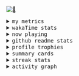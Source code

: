 [![🐙](https://hits.seeyoufarm.com/api/count/incr/badge.svg?url=https%3A%2F%2Fgithub.com%2Fktnkk%2Fhit-counter&count_bg=%23070707&title_bg=%23070707&icon=&icon_color=%23E7E7E7&title=visitors&edge_flat=true)](https://hits.seeyoufarm.com)

<details>
  <summary> <samp>my metrics</samp></summary>
  
  <br>
  
 ![🐳](https://github.com/kkhys/kkhys/blob/main/github-metrics.svg)
  
  ***
</details>

<details>
  <summary> <samp>wakaTime stats</samp></summary>
  
  <br>
  
<!--START_SECTION:waka-->
![Code Time](http://img.shields.io/badge/Code%20Time-5%2C594%20hrs%2052%20mins-blue)

**🐱 My GitHub Data** 

> 📦 5.2 MB Used in GitHub's Storage 
 > 
> 💼 Opted to Hire
 > 
> 📜 9 Public Repositories 
 > 
> 🔑 23 Private Repositories 
 > 
**I'm a Night 🦉** 

```text
🌞 Morning                10000 commits       ███████░░░░░░░░░░░░░░░░░░   28.30 % 
🌆 Daytime                7545 commits        █████░░░░░░░░░░░░░░░░░░░░   21.35 % 
🌃 Evening                15143 commits       ███████████░░░░░░░░░░░░░░   42.85 % 
🌙 Night                  2651 commits        ██░░░░░░░░░░░░░░░░░░░░░░░   07.50 % 
```
📅 **I'm Most Productive on Sunday** 

```text
Monday                   4129 commits        ███░░░░░░░░░░░░░░░░░░░░░░   11.68 % 
Tuesday                  4739 commits        ███░░░░░░░░░░░░░░░░░░░░░░   13.41 % 
Wednesday                4743 commits        ███░░░░░░░░░░░░░░░░░░░░░░   13.42 % 
Thursday                 4918 commits        ███░░░░░░░░░░░░░░░░░░░░░░   13.92 % 
Friday                   5030 commits        ████░░░░░░░░░░░░░░░░░░░░░   14.23 % 
Saturday                 5440 commits        ████░░░░░░░░░░░░░░░░░░░░░   15.39 % 
Sunday                   6340 commits        ████░░░░░░░░░░░░░░░░░░░░░   17.94 % 
```


📊 **This Week I Spent My Time On** 

```text
🕑︎ Time Zone: Asia/Tokyo

💬 Programming Languages: 
Other                    32 hrs 35 mins      ███████████░░░░░░░░░░░░░░   44.69 % 
TypeScript               19 hrs 34 mins      ███████░░░░░░░░░░░░░░░░░░   26.83 % 
Java                     6 hrs 38 mins       ██░░░░░░░░░░░░░░░░░░░░░░░   09.10 % 
MDX                      4 hrs 31 mins       ██░░░░░░░░░░░░░░░░░░░░░░░   06.21 % 
SQL                      2 hrs 42 mins       █░░░░░░░░░░░░░░░░░░░░░░░░   03.71 % 

🔥 Editors: 
Chrome                   41 hrs 5 mins       ██████████████░░░░░░░░░░░   56.34 % 
WebStorm                 15 hrs 53 mins      █████░░░░░░░░░░░░░░░░░░░░   21.78 % 
IntelliJ IDEA            14 hrs 32 mins      █████░░░░░░░░░░░░░░░░░░░░   19.94 % 
DataGrip                 1 hr 24 mins        ░░░░░░░░░░░░░░░░░░░░░░░░░   01.93 % 

💻 Operating System: 
Mac                      72 hrs 56 mins      █████████████████████████   100.00 % 
```


 Last Updated on 2025/01/13 18:46:14 UTC
<!--END_SECTION:waka-->
  
  ***
</details>


<details>
  <summary> <samp>now playing</samp></summary>
  
  <br>
 
 [![🐟](https://spotify-github-profile.vercel.app/api/view?uid=31ryofms4dnv7mrohhepo4c4zgqu&cover_image=true&theme=default&show_offline=false&background_color=121212&bar_color=53b14f&bar_color_cover=false)](https://open.spotify.com/user/31ryofms4dnv7mrohhepo4c4zgqu)
  
  ***
</details>

<details>
  <summary> <samp>github readme stats</samp></summary>
  
  <br>
  
 <p align="left"> 
  <img alt="🐠" src="https://github-readme-stats.vercel.app/api?username=kkhys&count_private=true&show_icons=true&theme=dark&include_all_commits=true" />
  <img alt="🐟" src="https://github-readme-stats.vercel.app/api/top-langs/?username=kkhys&layout=compact&theme=dark&langs_count=10&hide=HTML,CSS,SCSS" />
</p>
  
  ***
</details>

<details>
  <summary> <samp>profile trophies</samp></summary>
  
  <br>
  
  [![🐬](https://github-profile-trophy.vercel.app/?username=kkhys&rank=SECRET,SSS,SS,S,AAA,AA,A&theme=darkhub&row=1&margin-w=10&no-bg=true)](https://github.com/ryo-ma/github-profile-trophy)
  
  ***
</details>

<details>
  <summary> <samp>summary cards</samp></summary>
  
  <br>
  
  ![🐋](https://github-profile-summary-cards.vercel.app/api/cards/profile-details?username=kkhys&theme=github_dark)
  ![🦑](https://github-profile-summary-cards.vercel.app/api/cards/repos-per-language?username=kkhys&theme=github_dark)
  ![🦭](https://github-profile-summary-cards.vercel.app/api/cards/most-commit-language?username=kkhys&theme=github_dark)
  ![🦀](https://github-profile-summary-cards.vercel.app/api/cards/stats?username=kkhys&theme=github_dark)
  ![🦈](https://github-profile-summary-cards.vercel.app/api/cards/productive-time?username=kkhys&theme=github_dark)
  
  ***
</details>

<details>
  <summary> <samp>streak stats</samp></summary>
  
  <br>
  
  [![🐠](http://github-readme-streak-stats.herokuapp.com?user=kkhys&theme=dark)](https://git.io/streak-stats)
  
  ***
</details>

<details>
  <summary> <samp>activity graph</samp></summary>
  
  <br>
  
  [![🐡](https://github-readme-activity-graph.vercel.app/graph?username=kkhys&theme=xcode)](https://github.com/ashutosh00710/github-readme-activity-graph)
  
  ***
</details>

